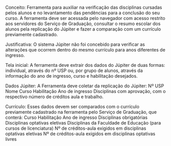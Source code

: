 Conceito:
Ferramenta para auxiliar na verificação das disciplinas cursadas pelos alunos e no levantamento das pendências para a conclusão do seu curso. A ferramenta deve ser acessada pelo navegador com acesso restrito aos servidores do Serviço de Graduação, consultar o resumo escolar dos alunos pela replicação do Júpiter e fazer a comparação com um currículo previamente cadastrado.

Justificativa:
O sistema Júpiter não foi concebido para verificar as alterações que ocorrem dentro do mesmo currículo para anos diferentes de ingresso.

Tela inicial:
A ferramenta deve extrair dos dados do Júpiter de duas formas: individual, através do nº USP ou, por grupo de alunos, através da informação do ano de ingresso, curso e habilitação desejados. 

Dados Júpiter:
A Ferramenta deve coletar da replicação do Júpiter:
Nº USP
Nome
Curso
Habilitação
Ano de ingresso
Disciplinas com aprovação, com o respectivo número de créditos aula e trabalho.


Currículo:
Esses dados devem ser comparados com o currículo previamente cadastrado na ferramenta pelo Serviço de Graduação, que conterá:
Curso
Habilitação
Ano de ingresso
Disciplinas obrigatórias
Disciplinas optativas eletivas
Disciplinas da Faculdade de Educação (para cursos de licenciatura)
Nº de créditos-aula exigidos em disciplinas optativas eletivas
Nº de créditos-aula exigidos em disciplinas optativas livres
